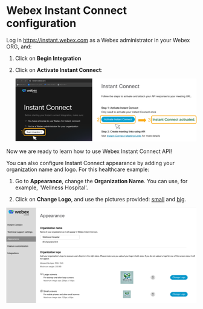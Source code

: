 # Webex Instant Connect configuration

Log in https://instant.webex.com as a Webex administrator in your Webex ORG, and:

1. Click on **Begin Integration**

2. Click on **Activate Instant Connect**:

   ![Activate](images/activate.png)

Now we are ready to learn how to use Webex Instant Connect API!

You can also configure Instant Connect appearance by adding your organization name and logo. For this healthcare example:

1. Go to **Appearance**, change the **Organization Name**. You can use, for example, 'Wellness Hospital'. 

2. Click on **Change Logo**, and use the pictures provided: [small](<images/hospital logo small.png>) and [big](<images/hospital logo big.png>).


<img src="images/ic-appearance.png" width="600">